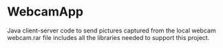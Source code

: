 # WebcamApp
Java client-server code to send pictures captured from the local webcam
webcam.rar file includes all the libraries needed to support this project.
